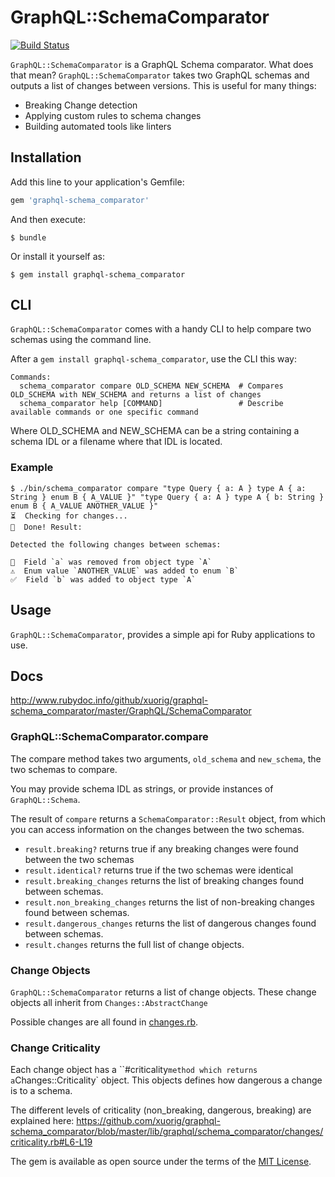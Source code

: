 # GraphQL::SchemaComparator

[![Build Status](https://travis-ci.org/xuorig/graphql-schema_comparator.svg?branch=master)](https://travis-ci.org/xuorig/graphql-schema_comparator)

`GraphQL::SchemaComparator` is a GraphQL Schema comparator. What does that mean? `GraphQL::SchemaComparator` takes
two GraphQL schemas and outputs a list of changes between versions. This is useful for many things:

  - Breaking Change detection
  - Applying custom rules to schema changes
  - Building automated tools like linters

## Installation

Add this line to your application's Gemfile:

```ruby
gem 'graphql-schema_comparator'
```

And then execute:

    $ bundle

Or install it yourself as:

    $ gem install graphql-schema_comparator

## CLI

`GraphQL::SchemaComparator` comes with a handy CLI to help compare two schemas using
the command line.

After a `gem install graphql-schema_comparator`, use the CLI this way:

```
Commands:
  schema_comparator compare OLD_SCHEMA NEW_SCHEMA  # Compares OLD_SCHEMA with NEW_SCHEMA and returns a list of changes
  schema_comparator help [COMMAND]                 # Describe available commands or one specific command
```

Where OLD_SCHEMA and NEW_SCHEMA can be a string containing a schema IDL or a filename where that IDL is located.

### Example

```
$ ./bin/schema_comparator compare "type Query { a: A } type A { a: String } enum B { A_VALUE }" "type Query { a: A } type A { b: String } enum B { A_VALUE ANOTHER_VALUE }"
⏳  Checking for changes...
🎉  Done! Result:

Detected the following changes between schemas:

🛑  Field `a` was removed from object type `A`
⚠️  Enum value `ANOTHER_VALUE` was added to enum `B`
✅  Field `b` was added to object type `A`
```

## Usage

`GraphQL::SchemaComparator`, provides a simple api for Ruby applications to use.

## Docs

http://www.rubydoc.info/github/xuorig/graphql-schema_comparator/master/GraphQL/SchemaComparator

### GraphQL::SchemaComparator.compare

The compare method takes two arguments, `old_schema` and `new_schema`, the two schemas to compare.

You may provide schema IDL as strings, or provide instances of `GraphQL::Schema`.

The result of `compare` returns a `SchemaComparator::Result` object, from which you can
access information on the changes between the two schemas.

 - `result.breaking?` returns true if any breaking changes were found between the two schemas
 - `result.identical?` returns true if the two schemas were identical
 - `result.breaking_changes` returns the list of breaking changes found between schemas.
 - `result.non_breaking_changes` returns the list of non-breaking changes found between schemas.
 - `result.dangerous_changes` returns the list of dangerous changes found between schemas.
- `result.changes` returns the full list of change objects.

### Change Objects

`GraphQL::SchemaComparator` returns a list of change objects. These change objects
all inherit from `Changes::AbstractChange`

Possible changes are all found in [changes.rb](lib/graphql/schema_comparator/changes.rb).

### Change Criticality

Each change object has a ``#criticality` method which returns a `Changes::Criticality` object.
This objects defines how dangerous a change is to a schema.

The different levels of criticality (non_breaking, dangerous, breaking) are explained here:
https://github.com/xuorig/graphql-schema_comparator/blob/master/lib/graphql/schema_comparator/changes/criticality.rb#L6-L19

The gem is available as open source under the terms of the [MIT License](http://opensource.org/licenses/MIT).
